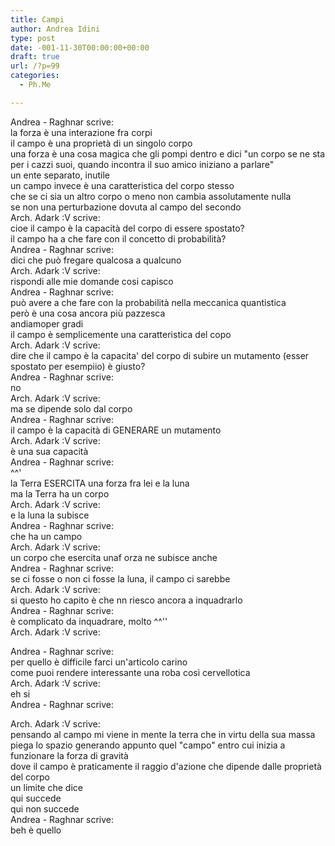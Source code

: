 ```yaml
---
title: Campi
author: Andrea Idini
type: post
date: -001-11-30T00:00:00+00:00
draft: true
url: /?p=99
categories:
  - Ph.Me

---
```

Andrea - Raghnar scrive:  
la forza è una interazione fra corpi  
il campo è una proprietà di un singolo corpo  
una forza è una cosa magica che gli pompi dentro e dici "un corpo se ne sta per i cazzi suoi, quando incontra il suo amico iniziano a parlare"  
un ente separato, inutile  
un campo invece è una caratteristica del corpo stesso  
che se ci sia un altro corpo o meno non cambia assolutamente nulla  
se non una perturbazione dovuta al campo del secondo  
Arch. Adark :V scrive:  
cioe il campo è la capacità del corpo di essere spostato?  
il campo ha a che fare con il concetto di probabilità?  
Andrea - Raghnar scrive:  
dici che può fregare qualcosa a qualcuno  
Arch. Adark :V scrive:  
rispondi alle mie domande cosi capisco  
Andrea - Raghnar scrive:  
può avere a che fare con la probabilità nella meccanica quantistica  
però è una cosa ancora più pazzesca  
andiamoper gradi  
il campo è semplicemente una caratteristica del copo  
Arch. Adark :V scrive:  
dire che il campo è la capacita' del corpo di subire un mutamento (esser spostato per esempiio) è giusto?  
Andrea - Raghnar scrive:  
no  
Arch. Adark :V scrive:  
ma se dipende solo dal corpo  
Andrea - Raghnar scrive:  
il campo è la capacità di GENERARE un mutamento  
Arch. Adark :V scrive:  
è una sua capacità  
Andrea - Raghnar scrive:  
^^'  
la Terra ESERCITA una forza fra lei e la luna  
ma la Terra ha un corpo  
Arch. Adark :V scrive:  
e la luna la subisce  
Andrea - Raghnar scrive:  
che ha un campo  
Arch. Adark :V scrive:  
un corpo che esercita unaf orza ne subisce anche  
Andrea - Raghnar scrive:  
se ci fosse o non ci fosse la luna, il campo ci sarebbe  
Arch. Adark :V scrive:  
si questo ho capito è che nn riesco ancora a inquadrarlo  
Andrea - Raghnar scrive:  
è complicato da inquadrare, molto ^^''  
Arch. Adark :V scrive:

Andrea - Raghnar scrive:  
per quello è difficile farci un'articolo carino  
come puoi rendere interessante una roba così cervellotica  
Arch. Adark :V scrive:  
eh si  
Andrea - Raghnar scrive:

Arch. Adark :V scrive:  
pensando al campo mi viene in mente la terra che in virtu della sua massa piega lo spazio generando appunto quel "campo" entro cui inizia a funzionare la forza di gravità  
dove il campo è praticamente il raggio d'azione che dipende dalle proprietà del corpo  
un limite che dice  
qui succede  
qui non succede  
Andrea - Raghnar scrive:  
beh è quello